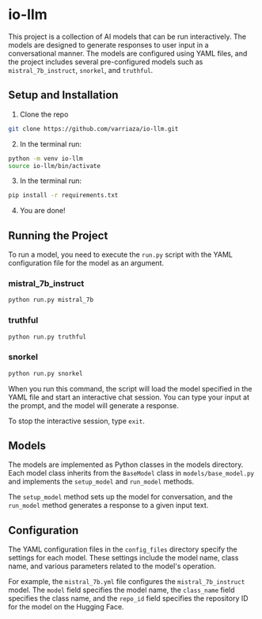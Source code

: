 # io-llm

This project is a collection of AI models that can be run interactively. The models are designed to generate responses to user input in a conversational manner. The models are configured using YAML files, and the project includes several pre-configured models such as `mistral_7b_instruct`, `snorkel`, and `truthful`.

## Setup and Installation
1. Clone the repo 
```sh
git clone https://github.com/varriaza/io-llm.git
```
2. In the terminal run:
```sh
python -m venv io-llm
source io-llm/bin/activate
```
3. In the terminal run:
```sh
pip install -r requirements.txt
```
4. You are done!

## Running the Project

To run a model, you need to execute the `run.py` script with the YAML configuration file for the model as an argument. 

### mistral_7b_instruct
```sh
python run.py mistral_7b
```

### truthful
```sh
python run.py truthful
```

### snorkel
```sh
python run.py snorkel 
```

When you run this command, the script will load the model specified in the YAML file and start an interactive chat session. You can type your input at the prompt, and the model will generate a response.

To stop the interactive session, type `exit`.

## Models

The models are implemented as Python classes in the models directory. Each model class inherits from the `BaseModel` class in `models/base_model.py` and implements the `setup_model` and `run_model` methods.

The `setup_model` method sets up the model for conversation, and the `run_model` method generates a response to a given input text.

## Configuration

The YAML configuration files in the `config_files` directory specify the settings for each model. These settings include the model name, class name, and various parameters related to the model's operation.

For example, the `mistral_7b.yml` file configures the `mistral_7b_instruct` model. The `model` field specifies the model name, the `class_name` field specifies the class name, and the `repo_id` field specifies the repository ID for the model on the Hugging Face.
